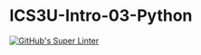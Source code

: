 # ICS3U-Intro-03-Python

[![GitHub's Super Linter](https://github.com/ICS3U-2-2021/ICS3U-Intro-03-Python/workflows/GitHub's%20Super%20Linter/badge.svg)](https://github.com/ICS3U-2-2021/ICS3U-Intro-03-Python/actions)
